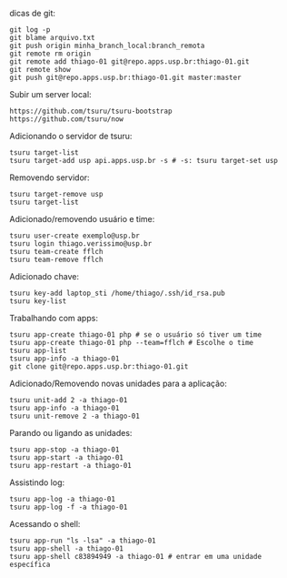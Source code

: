 dicas de git:

    git log -p
    git blame arquivo.txt
    git push origin minha_branch_local:branch_remota
    git remote rm origin
    git remote add thiago-01 git@repo.apps.usp.br:thiago-01.git
    git remote show
    git push git@repo.apps.usp.br:thiago-01.git master:master

Subir um server local:

    https://github.com/tsuru/tsuru-bootstrap
    https://github.com/tsuru/now

Adicionando o servidor de tsuru:

    tsuru target-list
    tsuru target-add usp api.apps.usp.br -s # -s: tsuru target-set usp
    
Removendo servidor:

    tsuru target-remove usp
    tsuru target-list
    
Adicionado/removendo usuário e time:

    tsuru user-create exemplo@usp.br
    tsuru login thiago.verissimo@usp.br
    tsuru team-create fflch
    tsuru team-remove fflch

Adicionado chave:

    tsuru key-add laptop_sti /home/thiago/.ssh/id_rsa.pub
    tsuru key-list
    
Trabalhando com apps:

    tsuru app-create thiago-01 php # se o usuário só tiver um time
    tsuru app-create thiago-01 php --team=fflch # Escolhe o time
    tsuru app-list
    tsuru app-info -a thiago-01
    git clone git@repo.apps.usp.br:thiago-01.git

Adicionado/Removendo novas unidades para a aplicação:

    tsuru unit-add 2 -a thiago-01
    tsuru app-info -a thiago-01
    tsuru unit-remove 2 -a thiago-01
    
Parando ou ligando as unidades:

    tsuru app-stop -a thiago-01
    tsuru app-start -a thiago-01
    tsuru app-restart -a thiago-01

Assistindo log:
    
    tsuru app-log -a thiago-01
    tsuru app-log -f -a thiago-01
    
Acessando o shell:

    tsuru app-run "ls -lsa" -a thiago-01
    tsuru app-shell -a thiago-01
    tsuru app-shell c83894949 -a thiago-01 # entrar em uma unidade específica
